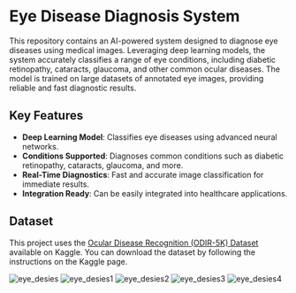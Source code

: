 # Eye Disease Diagnosis System

This repository contains an AI-powered system designed to diagnose eye diseases using medical images. Leveraging deep learning models, the system accurately classifies a range of eye conditions, including diabetic retinopathy, cataracts, glaucoma, and other common ocular diseases. The model is trained on large datasets of annotated eye images, providing reliable and fast diagnostic results.

## Key Features

- **Deep Learning Model**: Classifies eye diseases using advanced neural networks.
- **Conditions Supported**: Diagnoses common conditions such as diabetic retinopathy, cataracts, glaucoma, and more.
- **Real-Time Diagnostics**: Fast and accurate image classification for immediate results.
- **Integration Ready**: Can be easily integrated into healthcare applications.

## Dataset

This project uses the [Ocular Disease Recognition (ODIR-5K) Dataset](https://www.kaggle.com/datasets/andrewmvd/ocular-disease-recognition-odir5k) available on Kaggle. You can download the dataset by following the instructions on the Kaggle page.



![eye_desies](https://github.com/user-attachments/assets/ab90c35a-d95b-499b-b6c6-b722cdd3effe)
![eye_desies1](https://github.com/user-attachments/assets/a1c9f149-12fb-4ea1-b9eb-a4852aaaad48)
![eye_desies2](https://github.com/user-attachments/assets/c3649a37-4ac3-480f-8f00-48e0baf2e39c)
![eye_desies3](https://github.com/user-attachments/assets/5cc984fc-e23f-4724-8b8c-500f5118870a)
![eye_desies4](https://github.com/user-attachments/assets/1f7fc33a-d3a1-4454-8361-b6dadd2cfbd4)
